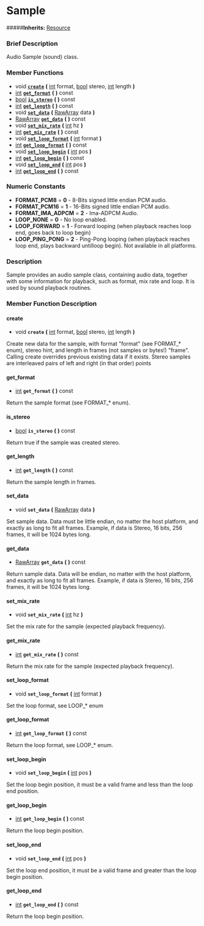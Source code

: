 #  Sample  
#####**Inherits:** [Resource](class_resource)

###  Brief Description  
Audio Sample (sound) class.

###  Member Functions 
  * void  **[`create`](#create)**  **(** [int](class_int) format, [bool](class_bool) stereo, [int](class_int) length  **)**
  * [int](class_int)  **[`get_format`](#get_format)**  **(** **)** const
  * [bool](class_bool)  **[`is_stereo`](#is_stereo)**  **(** **)** const
  * [int](class_int)  **[`get_length`](#get_length)**  **(** **)** const
  * void  **[`set_data`](#set_data)**  **(** [RawArray](class_rawarray) data  **)**
  * [RawArray](class_rawarray)  **[`get_data`](#get_data)**  **(** **)** const
  * void  **[`set_mix_rate`](#set_mix_rate)**  **(** [int](class_int) hz  **)**
  * [int](class_int)  **[`get_mix_rate`](#get_mix_rate)**  **(** **)** const
  * void  **[`set_loop_format`](#set_loop_format)**  **(** [int](class_int) format  **)**
  * [int](class_int)  **[`get_loop_format`](#get_loop_format)**  **(** **)** const
  * void  **[`set_loop_begin`](#set_loop_begin)**  **(** [int](class_int) pos  **)**
  * [int](class_int)  **[`get_loop_begin`](#get_loop_begin)**  **(** **)** const
  * void  **[`set_loop_end`](#set_loop_end)**  **(** [int](class_int) pos  **)**
  * [int](class_int)  **[`get_loop_end`](#get_loop_end)**  **(** **)** const

###  Numeric Constants  
  * **FORMAT_PCM8** = **0** - 8-Bits signed little endian PCM audio.
  * **FORMAT_PCM16** = **1** - 16-Bits signed little endian PCM audio.
  * **FORMAT_IMA_ADPCM** = **2** - Ima-ADPCM Audio.
  * **LOOP_NONE** = **0** - No loop enabled.
  * **LOOP_FORWARD** = **1** - Forward looping (when playback reaches loop end, goes back to loop begin)
  * **LOOP_PING_PONG** = **2** - Ping-Pong looping (when playback reaches loop end, plays backward untilloop begin). Not available in all platforms.

###  Description  
Sample provides an audio sample class, containing audio data, together with some information for playback, such as format, mix rate and loop. It is used by sound playback routines.

###  Member Function Description  

#### <a name="create">create</a>
  * void  **`create`**  **(** [int](class_int) format, [bool](class_bool) stereo, [int](class_int) length  **)**

Create new data for the sample, with format "format" (see FORMAT_* enum), stereo hint, and length in frames (not samples or bytes!) "frame". Calling create overrides previous existing data if it exists. Stereo samples are interleaved pairs of left and right (in that order) points

#### <a name="get_format">get_format</a>
  * [int](class_int)  **`get_format`**  **(** **)** const

Return the sample format (see FORMAT_* enum).

#### <a name="is_stereo">is_stereo</a>
  * [bool](class_bool)  **`is_stereo`**  **(** **)** const

Return true if the sample was created stereo.

#### <a name="get_length">get_length</a>
  * [int](class_int)  **`get_length`**  **(** **)** const

Return the sample length in frames.

#### <a name="set_data">set_data</a>
  * void  **`set_data`**  **(** [RawArray](class_rawarray) data  **)**

Set sample data. Data must be little endian, no matter the host platform, and exactly as long to fit all frames. Example, if data is Stereo, 16 bits, 256 frames, it will be 1024 bytes long.

#### <a name="get_data">get_data</a>
  * [RawArray](class_rawarray)  **`get_data`**  **(** **)** const

Return sample data. Data will be endian, no matter with the host platform, and exactly as long to fit all frames. Example, if data is Stereo, 16 bits, 256 frames, it will be 1024 bytes long.

#### <a name="set_mix_rate">set_mix_rate</a>
  * void  **`set_mix_rate`**  **(** [int](class_int) hz  **)**

Set the mix rate for the sample (expected playback frequency).

#### <a name="get_mix_rate">get_mix_rate</a>
  * [int](class_int)  **`get_mix_rate`**  **(** **)** const

Return the mix rate for the sample (expected playback frequency).

#### <a name="set_loop_format">set_loop_format</a>
  * void  **`set_loop_format`**  **(** [int](class_int) format  **)**

Set the loop format, see LOOP_* enum

#### <a name="get_loop_format">get_loop_format</a>
  * [int](class_int)  **`get_loop_format`**  **(** **)** const

Return the loop format, see LOOP_* enum.

#### <a name="set_loop_begin">set_loop_begin</a>
  * void  **`set_loop_begin`**  **(** [int](class_int) pos  **)**

Set the loop begin position, it must be a valid frame and less than the loop end position.

#### <a name="get_loop_begin">get_loop_begin</a>
  * [int](class_int)  **`get_loop_begin`**  **(** **)** const

Return the loop begin position.

#### <a name="set_loop_end">set_loop_end</a>
  * void  **`set_loop_end`**  **(** [int](class_int) pos  **)**

Set the loop end position, it must be a valid frame and greater than the loop begin position.

#### <a name="get_loop_end">get_loop_end</a>
  * [int](class_int)  **`get_loop_end`**  **(** **)** const

Return the loop begin position.
